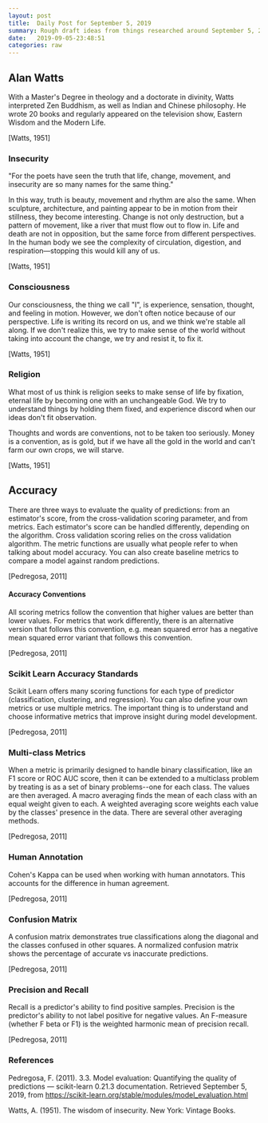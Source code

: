 ```yaml
---
layout: post
title:  Daily Post for September 5, 2019
summary: Rough draft ideas from things researched around September 5, 2019
date:   2019-09-05-23:48:51
categories: raw
---
```

## Alan Watts

With a Master's Degree in theology and a doctorate in divinity, Watts interpreted Zen Buddhism, as well as Indian and Chinese philosophy. He wrote 20 books and regularly appeared on the television show, Eastern Wisdom and the Modern Life.

[Watts, 1951]

### Insecurity

"For the poets have seen the truth that life, change, movement, and insecurity are so many names for the same thing."

In this way, truth is beauty, movement and rhythm are also the same. When sculpture, architecture, and painting appear to be in motion from their stillness, they become interesting. Change is not only destruction, but a pattern of movement, like a river that must flow out to flow in. Life and death are not in opposition, but the same force from different perspectives. In the human body we see the complexity of circulation, digestion, and respiration—stopping this would kill any of us.

[Watts, 1951]

### Consciousness

Our consciousness, the thing we call "I", is experience, sensation, thought, and feeling in motion. However, we don't often notice because of our perspective. Life is writing its record on us, and we think we're stable all along. If we don't realize this, we try to make sense of the world without taking into account the change, we try and resist it, to fix it.

[Watts, 1951]

### Religion

What most of us think is religion seeks to make sense of life by fixation, eternal life by becoming one with an unchangeable God. We try to understand things by holding them fixed, and experience discord when our ideas don't fit observation.

Thoughts and words are conventions, not to be taken too seriously. Money is a convention, as is gold, but if we have all the gold in the world and can't farm our own crops, we will starve.

[Watts, 1951]

## Accuracy

There are three ways to evaluate the quality of predictions: from an estimator's score, from the cross-validation scoring parameter, and from metrics. Each estimator's score can be handled differently, depending on the algorithm. Cross validation scoring relies on the cross validation algorithm. The metric functions are usually what people refer to when talking about model accuracy. You can also create baseline metrics to compare a model against random predictions.

[Pedregosa, 2011]

#### Accuracy Conventions

All scoring metrics follow the convention that higher values are better than lower values. For metrics that work differently, there is an alternative version that follows this convention, e.g. mean squared error has a negative mean squared error variant that follows this convention.

[Pedregosa, 2011]

### Scikit Learn Accuracy Standards

Scikit Learn offers many scoring functions for each type of predictor (classification, clustering, and regression). You can also define your own metrics or use multiple metrics. The important thing is to understand and choose informative metrics that improve insight during  model development.

[Pedregosa, 2011]

### Multi-class Metrics

When a metric is primarily designed to handle binary classification, like an F1 score or ROC AUC score, then it can be extended to a multiclass problem by treating is as a set of binary problems--one for each class. The values are then averaged. A macro averaging finds the mean of each class with an equal weight given to each. A weighted averaging score weights each value by the classes' presence in the data. There are several other averaging methods.

[Pedregosa, 2011]

### Human Annotation

Cohen's Kappa can be used when working with human annotators. This accounts for the difference in human agreement.

[Pedregosa, 2011]

### Confusion Matrix

A confusion matrix demonstrates true classifications along the diagonal and the classes confused in other squares. A normalized confusion matrix shows the percentage of accurate vs inaccurate predictions.

[Pedregosa, 2011]

### Precision and Recall

Recall is a predictor's ability to find positive samples. Precision is the predictor's ability to not label positive for negative values. An F-measure (whether F beta or F1) is the weighted harmonic mean of precision recall.

[Pedregosa, 2011]

### References

Pedregosa, F. (2011). 3.3. Model evaluation: Quantifying the quality of predictions — scikit-learn 0.21.3 documentation. Retrieved September 5, 2019, from https://scikit-learn.org/stable/modules/model_evaluation.html

Watts, A. (1951). The wisdom of insecurity. New York: Vintage Books.


